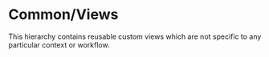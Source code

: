 #  Common/Views

This hierarchy contains reusable custom views which are not specific to any particular context or
workflow.

